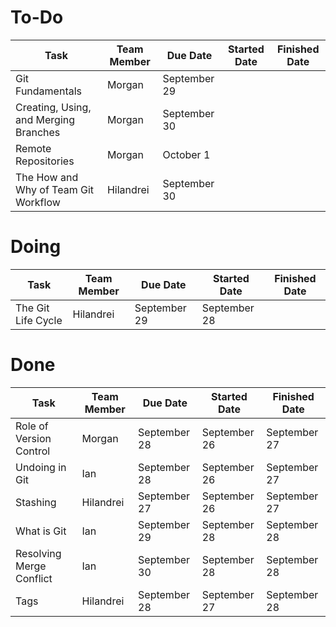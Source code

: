 # To-Do

| Task                                  | Team Member | Due Date     | Started Date | Finished Date |
|---------------------------------------|-------------|--------------|--------------|---------------|
| Git Fundamentals                      | Morgan      | September 29 |              |               |
| Creating, Using, and Merging Branches | Morgan      | September 30 |              |               |
| Remote Repositories                   | Morgan      | October 1    |              |               |
| The How and Why of Team Git Workflow  | Hilandrei   | September 30 |              |               |

# Doing

| Task                                  | Team Member | Due Date     | Started Date | Finished Date |
|---------------------------------------|-------------|--------------|--------------|---------------|
| The Git Life Cycle                    | Hilandrei   | September 29 | September 28 |               |

# Done

| Task                                  | Team Member | Due Date     | Started Date | Finished Date |
|---------------------------------------|-------------|--------------|--------------|---------------|
| Role of Version Control               | Morgan      | September 28 | September 26 | September 27  |
| Undoing in Git                        | Ian         | September 28 | September 26 | September 27  |
| Stashing                              | Hilandrei   | September 27 | September 26 | September 27  |
| What is Git                           | Ian         | September 29 | September 28 | September 28  |
| Resolving Merge Conflict              | Ian         | September 30 | September 28 | September 28  |
| Tags                                  | Hilandrei   | September 28 | September 27 | September 28  |

